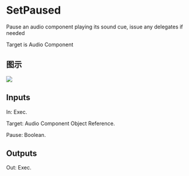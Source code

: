 # SetPaused

Pause an audio component playing its sound cue, issue any delegates if needed

Target is Audio Component

## 图示

![]($-20221218-18031201.png)

## Inputs

In: Exec.

Target: Audio Component Object Reference.

Pause: Boolean.  

## Outputs

Out: Exec.

